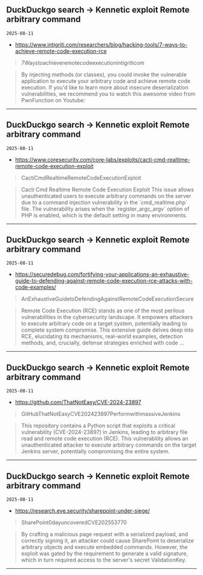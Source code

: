 ## DuckDuckgo search -> Kennetic exploit Remote arbitrary command
`2025-08-11`

* https://www.intigriti.com/researchers/blog/hacking-tools/7-ways-to-achieve-remote-code-execution-rce

<blockquote>
 7Waystoachieveremotecodeexecutionintigriticom
</blockquote>
<blockquote>
By injecting methods (or classes), you could invoke the vulnerable application to execute your arbitrary code and achieve remote code execution. If you'd like to learn more about insecure deserialization vulnerabilities, we recommend you to watch this awesome video from PwnFunction on Youtube:
</blockquote>

---

## DuckDuckgo search -> Kennetic exploit Remote arbitrary command
`2025-08-11`

* https://www.coresecurity.com/core-labs/exploits/cacti-cmd-realtime-remote-code-execution-exploit

<blockquote>
 CactiCmdRealtimeRemoteCodeExecutionExploit
</blockquote>
<blockquote>
Cacti Cmd Realtime Remote Code Execution Exploit This issue allows unauthenticated users to execute arbitrary commands on the server due to a command injection vulnerability in the `cmd_realtime.php` file. The vulnerability arises when the `register_argc_argv` option of PHP is enabled, which is the default setting in many environments.
</blockquote>

---

## DuckDuckgo search -> Kennetic exploit Remote arbitrary command
`2025-08-11`

* https://securedebug.com/fortifying-your-applications-an-exhaustive-guide-to-defending-against-remote-code-execution-rce-attacks-with-code-examples/

<blockquote>
 AnExhaustiveGuidetoDefendingAgainstRemoteCodeExecutionSecure
</blockquote>
<blockquote>
Remote Code Execution (RCE) stands as one of the most perilous vulnerabilities in the cybersecurity landscape. It empowers attackers to execute arbitrary code on a target system, potentially leading to complete system compromise. This extensive guide delves deep into RCE, elucidating its mechanisms, real-world examples, detection methods, and, crucially, defense strategies enriched with code ...
</blockquote>

---

## DuckDuckgo search -> Kennetic exploit Remote arbitrary command
`2025-08-11`

* https://github.com/ThatNotEasy/CVE-2024-23897

<blockquote>
 GitHubThatNotEasyCVE202423897PerformwithmassiveJenkins
</blockquote>
<blockquote>
This repository contains a Python script that exploits a critical vulnerability (CVE-2024-23897) in Jenkins, leading to arbitrary file read and remote code execution (RCE). This vulnerability allows an unauthenticated attacker to execute arbitrary commands on the target Jenkins server, potentially compromising the entire system.
</blockquote>

---

## DuckDuckgo search -> Kennetic exploit Remote arbitrary command
`2025-08-11`

* https://research.eye.security/sharepoint-under-siege/

<blockquote>
 SharePoint0dayuncoveredCVE202553770
</blockquote>
<blockquote>
By crafting a malicious page request with a serialized payload, and correctly signing it, an attacker could cause SharePoint to deserialize arbitrary objects and execute embedded commands. However, the exploit was gated by the requirement to generate a valid signature, which in turn required access to the server's secret ValidationKey.
</blockquote>

---

